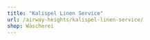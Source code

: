 ```yaml
---
title: "Kalispel Linen Service"
url: /airway-heights/kalispel-linen-service/
shop: Wäscherei
---
```


